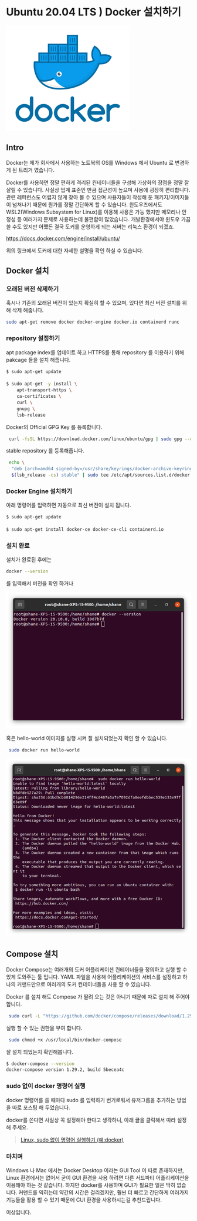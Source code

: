 # Ubuntu 20.04 LTS ) Docker 설치하기 

![Empowering App Development for Developers | Docker](https://raw.githubusercontent.com/Shane-Park/mdblog/main/OS/linux/ubuntu/docker.assets/docker_facebook_share.png)

## Intro

Docker는 제가 회사에서 사용하는 노트북의 OS를 Windows 에서 Ubuntu 로 변경하게 된 트리거 였습니다.

Docker를 사용하면 정말 편하게 격리된 컨테이너들을 구성해 가상화의 장점을 정말 잘 살릴 수 있습니다. 사실상 업계 표준인 만큼 접근성이 높으며 사용에 굉장히 편리합니다. 관련 레퍼런스도 어렵지 않게 찾아 볼 수 있으며 사용자들이 작성해 둔 패키지/이미지들이 넘쳐나기 때문에 뭔가를 정말 간단하게 할 수 있습니다. 윈도우즈에서도 WSL2(Windows Subsystem for Linux)를 이용해 사용은 가능 했지만 메모리나 안정성 등 여러가지 문제로 사용하는데 불편함이 많았습니다. 개발환경에서야 윈도우 가끔 쓸 수도 있지만 어쨌든 결국 도커를 운영하게 되는 서버는 리눅스 환경이 되겠죠.

https://docs.docker.com/engine/install/ubuntu/

위의 링크에서 도커에 대한 자세한 설명을 확인 하실 수 있습니다.

## Docker 설치

### 오래된 버전 삭제하기

혹시나 기존의 오래된 버전이 있는지 확실히 할 수 있으며, 있다면 최신 버전 설치를 위해 삭제 해줍니다.

```bash
sudo apt-get remove docker docker-engine docker.io containerd runc
```

### repository 설정하기

apt package index를 업데이트 하고 HTTPS를 통해 repository 를 이용하기 위해 pakcage 들을 설치 해줍니다.

```bash
$ sudo apt-get update
 
$ sudo apt-get -y install \
    apt-transport-https \
    ca-certificates \
    curl \
    gnupg \
    lsb-release
```

Docker의 Official GPG Key 를 등록합니다.

```bash
 curl -fsSL https://download.docker.com/linux/ubuntu/gpg | sudo gpg --dearmor -o /usr/share/keyrings/docker-archive-keyring.gpg
```

stable repository 를 등록해줍니다.

```bash
 echo \
  "deb [arch=amd64 signed-by=/usr/share/keyrings/docker-archive-keyring.gpg] https://download.docker.com/linux/ubuntu \
  $(lsb_release -cs) stable" | sudo tee /etc/apt/sources.list.d/docker.list > /dev/null
```

### Docker Engine 설치하기

아래 명령어를 입력하면 자동으로 최신 버전이 설치 됩니다.

```bash
$ sudo apt-get update
 
$ sudo apt-get install docker-ce docker-ce-cli containerd.io
```

### 설치 완료

설치가 완료된 후에는

```bash
docker --version
```

를 입력해서 버전을 확인 하거나

![image-20210919181521058](https://raw.githubusercontent.com/Shane-Park/mdblog/main/OS/linux/ubuntu/docker.assets/image-20210919181521058.png)

 혹은 hello-world 이미지를 실행 시켜 잘 설치되었는지 확인 할 수 있습니다.

```bash
 sudo docker run hello-world
```

![image-20210919181654082](https://raw.githubusercontent.com/Shane-Park/mdblog/main/OS/linux/ubuntu/docker.assets/image-20210919181654082.png)

## Compose 설치

Docker Compose는 여러개의 도커 어플리케이션 컨테이너들을 정의하고 실행 할 수 있게 도와주는 툴 입니다. YAML 파일을 사용해 어플리케이션의 서비스를 설정하고 하나의 커맨드만으로 여러개의 도커 컨테이너들을 사용 할 수 있습니다.

Docker 를 설치 해도 Compose 가 딸려 오는 것은 아니기 때문에 따로 설치 해 주어야 합니다.

```bash
 sudo curl -L "https://github.com/docker/compose/releases/download/1.29.2/docker-compose-$(uname -s)-$(uname -m)" -o /usr/local/bin/docker-compose
```

실행 할 수 있는 권한을 부여 합니다.

```bash
 sudo chmod +x /usr/local/bin/docker-compose
```

잘 설치 되었는지 확인해봅니다.

```bash
$ docker-compose --version
docker-compose version 1.29.2, build 5becea4c
```



### sudo 없이 docker 명령어 실행

docker 명령어를 쓸 때마다 sudo 를 입력하기 번거로워서 유저그룹을 추가하는 방법을 따로 포스팅 해 두었습니다.

docker를 쓴다면 사실상 꼭 설정해야 한다고 생각하니, 아래 글을 클릭해서 따라 설정 해 주세요.

> [Linux, sudo 없이 명령어 실행하기 (예:docker)](https://shanepark.tistory.com/250)

### 마치며

Windows 나 Mac 에서는 Docker Desktop 이라는 GUI Tool 이 따로 존재하지만, Linux 환경에서는 없어서 굳이 GUI 환경을 사용 하려면 다른 서드파티 어플리케이션을 이용해야 하는 것 같습니다. 하지만 docker를 사용하며 GUI가 필요한 일은 딱히 없습니다. 커맨드를 익히는데 약간의 시간은 걸리겠지만, 훨씬 더 빠르고 간단하게 여러가지 기능들을 활용 할 수 있기 때문에 CUI 환경을 사용하시는걸 추천드립니다.

이상입니다.